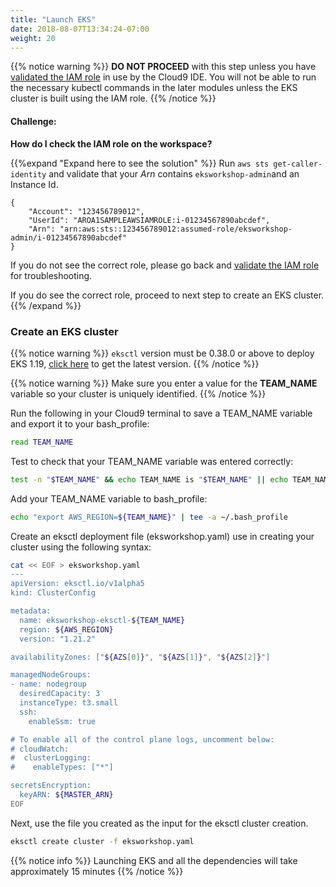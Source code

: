 ```yaml
---
title: "Launch EKS"
date: 2018-08-07T13:34:24-07:00
weight: 20
---
```



{{% notice warning %}}
**DO NOT PROCEED** with this step unless you have [validated the IAM role](/020_prerequisites/workspaceiam/#validate-the-iam-role) in use by the Cloud9 IDE. You will not be able to run the necessary kubectl commands in the later modules unless the EKS cluster is built using the IAM role.
{{% /notice %}}

#### Challenge:

**How do I check the IAM role on the workspace?**

{{%expand "Expand here to see the solution" %}}
Run `aws sts get-caller-identity` and validate that your _Arn_ contains `eksworkshop-admin`and an Instance Id.

```output
{
    "Account": "123456789012",
    "UserId": "AROA1SAMPLEAWSIAMROLE:i-01234567890abcdef",
    "Arn": "arn:aws:sts::123456789012:assumed-role/eksworkshop-admin/i-01234567890abcdef"
}
```

If you do not see the correct role, please go back and [validate the IAM role](/020_prerequisites/workspaceiam/#validate-the-iam-role) for troubleshooting.

If you do see the correct role, proceed to next step to create an EKS cluster.
{{% /expand %}}

### Create an EKS cluster

{{% notice warning %}}
`eksctl` version must be 0.38.0 or above to deploy EKS 1.19, [click here](/030_eksctl/prerequisites) to get the latest version.
{{% /notice %}}

{{% notice warning %}}
Make sure you enter a value for the **TEAM_NAME** variable so your cluster is uniquely identified.
{{% /notice %}}

Run the following in your Cloud9 terminal to save a TEAM_NAME variable and export it to your bash_profile:

```bash
read TEAM_NAME
```

Test to check that your TEAM_NAME variable was entered correctly:
```bash
test -n "$TEAM_NAME" && echo TEAM_NAME is "$TEAM_NAME" || echo TEAM_NAME is not set
```

Add your TEAM_NAME variable to bash_profile:
```bash
echo "export AWS_REGION=${TEAM_NAME}" | tee -a ~/.bash_profile
```

Create an eksctl deployment file (eksworkshop.yaml) use in creating your cluster using the following syntax:

```bash
cat << EOF > eksworkshop.yaml
---
apiVersion: eksctl.io/v1alpha5
kind: ClusterConfig

metadata:
  name: eksworkshop-eksctl-${TEAM_NAME}
  region: ${AWS_REGION}
  version: "1.21.2"

availabilityZones: ["${AZS[0]}", "${AZS[1]}", "${AZS[2]}"]

managedNodeGroups:
- name: nodegroup
  desiredCapacity: 3
  instanceType: t3.small
  ssh:
    enableSsm: true

# To enable all of the control plane logs, uncomment below:
# cloudWatch:
#  clusterLogging:
#    enableTypes: ["*"]

secretsEncryption:
  keyARN: ${MASTER_ARN}
EOF
```

Next, use the file you created as the input for the eksctl cluster creation.

```bash
eksctl create cluster -f eksworkshop.yaml
```

{{% notice info %}}
Launching EKS and all the dependencies will take approximately 15 minutes
{{% /notice %}}
